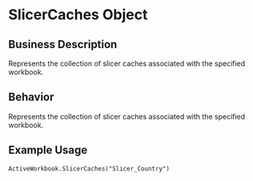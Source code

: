 # SlicerCaches Object

## Business Description
Represents the collection of slicer caches associated with the specified workbook.

## Behavior
Represents the collection of slicer caches  associated with the specified workbook.

## Example Usage
```vba
ActiveWorkbook.SlicerCaches("Slicer_Country")
```